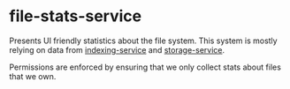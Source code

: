 # file-stats-service

Presents UI friendly statistics about the file system. This system is mostly
relying on data from [indexing-service](../indexing-service) and
[storage-service](../storage-service).

Permissions are enforced by ensuring that we only collect stats about files
that we own.